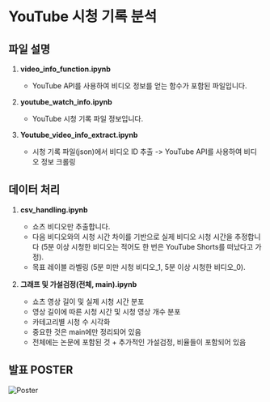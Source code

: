 # YouTube 시청 기록 분석 

## 파일 설명
1. **video_info_function.ipynb**
   - YouTube API를 사용하여 비디오 정보를 얻는 함수가 포함된 파일입니다.

2. **youtube_watch_info.ipynb**
   - YouTube 시청 기록 파일 정보입니다.

3. **Youtube_video_info_extract.ipynb**
   - 시청 기록 파일(json)에서 비디오 ID 추출 -> YouTube API를 사용하여 비디오 정보 크롤링

## 데이터 처리
1. **csv_handling.ipynb**
   - 쇼츠 비디오만 추출합니다.
   - 다음 비디오와의 시청 시간 차이를 기반으로 실제 비디오 시청 시간을 추정합니다 (5분 이상 시청한 비디오는 적어도 한 번은 YouTube Shorts를 떠났다고 가정).
   - 목표 레이블 라벨링 (5분 미만 시청 비디오_1, 5분 이상 시청한 비디오_0).

2. **그래프 및 가설검정(전체, main).ipynb**
   - 쇼츠 영상 길이 및 실제 시청 시간 분포
   - 영상 길이에 따른 시청 시간 및 시청 영상 개수 분포
   - 카테고리별 시청 수 시각화
   * 중요한 것은 main에만 정리되어 있음
   * 전체에는 논문에 포함된 것 + 추가적인 가설검정, 비율들이 포함되어 있음

## 발표 POSTER
![Poster](https://github.com/9unu/Short_form_video_watching_pattern_and_a_predictive_model/assets/124652096/a6ca7e17-e790-471e-8e2c-9dc12d48c2a6)

